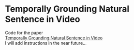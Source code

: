 # Temporally Grounding Natural Sentence in Video

Code for the paper <br/>
[Temporally Grounding Natural Sentence in Video](https://ai.tencent.com/ailab/media/publications/temporally-grounding-natural-ma_lin_(oral).pdf) <br/>
I will add instructions in the near future...
